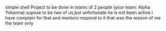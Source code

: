 simple shell Project to be done in teams of 2 people (your team: Alpha Yohanna) supose to be two of us,but unfortunate he is not been active i have complain for that and mentors respond to it that was the reason of me the team only

